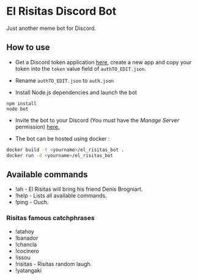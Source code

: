# El Risitas Discord Bot

Just another meme bot for Discord.

## How to use

* Get a Discord token application [here](https://discordapp.com/developers/applications/me), create a new app and copy your token into the ``token`` value field of ```authTO_EDIT.json```.

* Rename ```authTO_EDIT.json``` to ```auth.json```

* Install Node.js dependencies and launch the bot

```node
npm install
node bot
```

* Invite the bot to your Discord (You must have the *Manage Server* permission) [here.](https://discordapp.com/oauth2/authorize?&client_id=411637700156850176&scope=bot&permissions=36719616)

* The bot can be hosted using docker :

```bash
docker build -t <yourname>/el_risitas_bot .
docker run -d <yourname>/el_risitas_bot
```

## Available commands

* !ah - El Risitas will bring his friend Denis Brogniart.
* !help - Lists all available commands.
* !ping - Ouch.

### Risitas famous catchphrases

* !atahoy
* !banador
* !chancla
* !cocinero
* !issou
* !risitas - Risitas random laugh.
* !yatangaki
